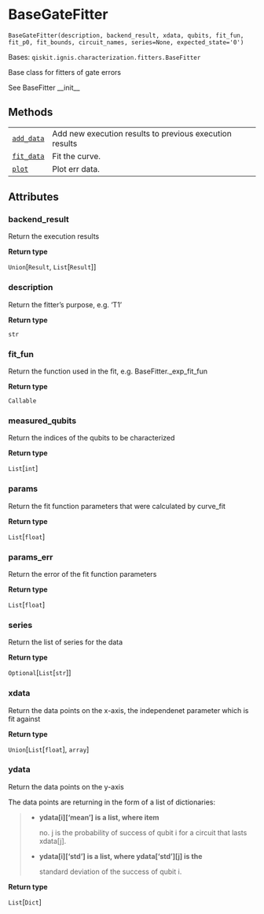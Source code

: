 # BaseGateFitter

<span id="undefined" />

`BaseGateFitter(description, backend_result, xdata, qubits, fit_fun, fit_p0, fit_bounds, circuit_names, series=None, expected_state='0')`

Bases: `qiskit.ignis.characterization.fitters.BaseFitter`

Base class for fitters of gate errors

See BaseFitter \_\_init\_\_

## Methods

|                                                                                                                                                                                   |                                                         |
| --------------------------------------------------------------------------------------------------------------------------------------------------------------------------------- | ------------------------------------------------------- |
| [`add_data`](qiskit.ignis.characterization.BaseGateFitter.add_data#qiskit.ignis.characterization.BaseGateFitter.add_data "qiskit.ignis.characterization.BaseGateFitter.add_data") | Add new execution results to previous execution results |
| [`fit_data`](qiskit.ignis.characterization.BaseGateFitter.fit_data#qiskit.ignis.characterization.BaseGateFitter.fit_data "qiskit.ignis.characterization.BaseGateFitter.fit_data") | Fit the curve.                                          |
| [`plot`](qiskit.ignis.characterization.BaseGateFitter.plot#qiskit.ignis.characterization.BaseGateFitter.plot "qiskit.ignis.characterization.BaseGateFitter.plot")                 | Plot err data.                                          |

## Attributes

<span id="undefined" />

### backend\_result

Return the execution results

**Return type**

`Union`\[`Result`, `List`\[`Result`]]

<span id="undefined" />

### description

Return the fitter’s purpose, e.g. ‘T1’

**Return type**

`str`

<span id="undefined" />

### fit\_fun

Return the function used in the fit, e.g. BaseFitter.\_exp\_fit\_fun

**Return type**

`Callable`

<span id="undefined" />

### measured\_qubits

Return the indices of the qubits to be characterized

**Return type**

`List`\[`int`]

<span id="undefined" />

### params

Return the fit function parameters that were calculated by curve\_fit

**Return type**

`List`\[`float`]

<span id="undefined" />

### params\_err

Return the error of the fit function parameters

**Return type**

`List`\[`float`]

<span id="undefined" />

### series

Return the list of series for the data

**Return type**

`Optional`\[`List`\[`str`]]

<span id="undefined" />

### xdata

Return the data points on the x-axis, the independenet parameter which is fit against

**Return type**

`Union`\[`List`\[`float`], `array`]

<span id="undefined" />

### ydata

Return the data points on the y-axis

The data points are returning in the form of a list of dictionaries:

> *   **ydata\[i]\[‘mean’] is a list, where item**
>
>     no. j is the probability of success of qubit i for a circuit that lasts xdata\[j].
>
> *   **ydata\[i]\[‘std’] is a list, where ydata\[‘std’]\[j] is the**
>
>     standard deviation of the success of qubit i.

**Return type**

`List`\[`Dict`]
